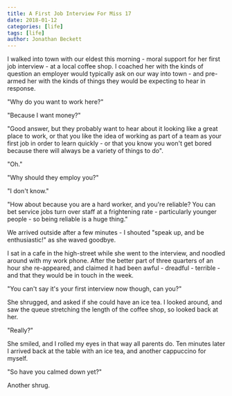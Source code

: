 ```yaml
---
title: A First Job Interview For Miss 17
date: 2018-01-12
categories: [life]
tags: [life]
author: Jonathan Beckett
---
```


I walked into town with our eldest this morning - moral support for her first job interview - at a local coffee shop. I coached her with the kinds of question an employer would typically ask on our way into town - and pre-armed her with the kinds of things they would be expecting to hear in response.

"Why do you want to work here?"

"Because I want money?"

"Good answer, but they probably want to hear about it looking like a great place to work, or that you like the idea of working as part of a team as your first job in order to learn quickly - or that you know you won't get bored because there will always be a variety of things to do".

"Oh."

"Why should they employ you?"

"I don't know."

"How about because you are a hard worker, and you're reliable? You can bet service jobs turn over staff at a frightening rate - particularly younger people - so being reliable is a huge thing."

We arrived outside after a few minutes - I shouted "speak up, and be enthusiastic!" as she waved goodbye.

I sat in a cafe in the high-street while she went to the interview, and noodled around with my work phone. After the better part of three quarters of an hour she re-appeared, and claimed it had been awful - dreadful - terrible - and that they would be in touch in the week.

"You can't say it's your first interview now though, can you?"

She shrugged, and asked if she could have an ice tea. I looked around, and saw the queue stretching the length of the coffee shop, so looked back at her.

"Really?"

She smiled, and I rolled my eyes in that way all parents do. Ten minutes later I arrived back at the table with an ice tea, and another cappuccino for myself.

"So have you calmed down yet?"

Another shrug.